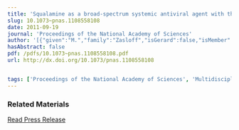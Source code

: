```yaml
---
title: 'Squalamine as a broad-spectrum systemic antiviral agent with therapeutic potential'
slug: 10.1073~pnas.1108558108
date: 2011-09-19
journal: 'Proceedings of the National Academy of Sciences'
author: '[{"given":"M.","family":"Zasloff","isGerard":false,"isMember":false,"isFirst":false,"isCorresponding":false},{"given":"A. P.","family":"Adams","isGerard":false,"isMember":false,"isFirst":false,"isCorresponding":false},{"given":"B.","family":"Beckerman","isGerard":false,"isMember":false,"isFirst":false,"isCorresponding":false},{"given":"A.","family":"Campbell","isGerard":false,"isMember":false,"isFirst":false,"isCorresponding":false},{"given":"Z.","family":"Han","isGerard":false,"isMember":false,"isFirst":false,"isCorresponding":false},{"given":"E.","family":"Luijten","isGerard":false,"isMember":false,"isFirst":false,"isCorresponding":false},{"given":"I.","family":"Meza","isGerard":false,"isMember":false,"isFirst":false,"isCorresponding":false},{"given":"J.","family":"Julander","isGerard":false,"isMember":false,"isFirst":false,"isCorresponding":false},{"given":"A.","family":"Mishra","isGerard":false,"isMember":false,"isFirst":false,"isCorresponding":false},{"given":"W.","family":"Qu","isGerard":false,"isMember":false,"isFirst":false,"isCorresponding":false},{"given":"J. M.","family":"Taylor","isGerard":false,"isMember":false,"isFirst":false,"isCorresponding":false},{"given":"S. C.","family":"Weaver","isGerard":false,"isMember":false,"isFirst":false,"isCorresponding":false},{"given":"G. C. L.","family":"Wong","isGerard":false,"isMember":false,"isFirst":false,"isCorresponding":false}]'
hasAbstract: false
pdf: /pdfs/10.1073~pnas.1108558108.pdf
url: http://dx.doi.org/10.1073/pnas.1108558108


tags: ['Proceedings of the National Academy of Sciences', 'Multidisciplinary']
---
```

<!--truncate-->


### Related Materials

[Read Press Release](https://www.sciencedaily.com/releases/2011/09/110919151306.htm)